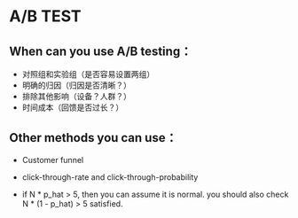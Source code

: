# A/B TEST

## When can you use A/B testing：
- 对照组和实验组（是否容易设置两组）
- 明确的归因（归因是否清晰？）
- 排除其他影响（设备？人群？）
- 时间成本（回馈是否过长？）

## Other methods you can use：

- Customer funnel

- click-through-rate and click-through-probability

- if N * p_hat > 5, then you can assume it is normal.
you should also check N * (1 - p_hat) > 5 satisfied.